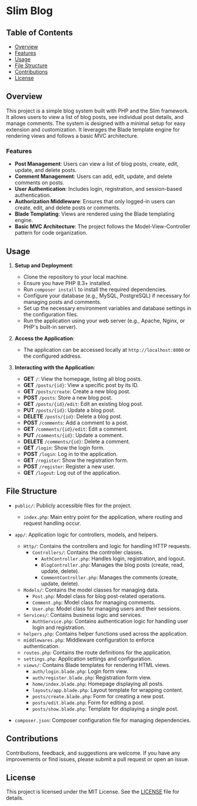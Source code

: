 # Slim Blog

## Table of Contents

- [Overview](#overview)
- [Features](#features)
- [Usage](#usage)
- [File Structure](#file-structure)
- [Contributions](#contributions)
- [License](#license)

## Overview
This project is a simple blog system built with PHP and the Slim framework. It allows users to view a list of blog posts, see individual post details, and manage comments. The system is designed with a minimal setup for easy extension and customization. It leverages the Blade template engine for rendering views and follows a basic MVC architecture.

### Features
- **Post Management**: Users can view a list of blog posts, create, edit, update, and delete posts.
- **Comment Management**: Users can add, edit, update, and delete comments on posts.
- **User Authentication**: Includes login, registration, and session-based authentication.
- **Authorization Middleware**: Ensures that only logged-in users can create, edit, and delete posts or comments.
- **Blade Templating**: Views are rendered using the Blade templating engine.
- **Basic MVC Architecture**: The project follows the Model-View-Controller pattern for code organization.

## Usage
1. **Setup and Deployment**:
    - Clone the repository to your local machine.
    - Ensure you have PHP 8.3+ installed.
    - Run `composer install` to install the required dependencies.
    - Configure your database (e.g., MySQL, PostgreSQL) if necessary for managing posts and comments.
    - Set up the necessary environment variables and database settings in the configuration files.
    - Run the application using your web server (e.g., Apache, Nginx, or PHP's built-in server).

2. **Access the Application**:
    - The application can be accessed locally at `http://localhost:8000` or the configured address.

3. **Interacting with the Application**:
    - **GET** `/`: View the homepage, listing all blog posts.
    - **GET** `/posts/{id}`: View a specific post by its ID.
    - **GET** `/posts/create`: Create a new blog post.
    - **POST** `/posts`: Store a new blog post.
    - **GET** `/posts/{id}/edit`: Edit an existing blog post.
    - **PUT** `/posts/{id}`: Update a blog post.
    - **DELETE** `/posts/{id}`: Delete a blog post.
    - **POST** `/comments`: Add a comment to a post.
    - **GET** `/comments/{id}/edit`: Edit a comment.
    - **PUT** `/comments/{id}`: Update a comment.
    - **DELETE** `/comments/{id}`: Delete a comment.
    - **GET** `/login`: Show the login form.
    - **POST** `/login`: Log in to the application.
    - **GET** `/register`: Show the registration form.
    - **POST** `/register`: Register a new user.
    - **GET** `/logout`: Log out of the application.

## File Structure
- `public/`: Publicly accessible files for the project.
    - `index.php`: Main entry point for the application, where routing and request handling occur.

- `app/`: Application logic for controllers, models, and helpers.
    - `Http/`: Contains the controllers and logic for handling HTTP requests.
        - `Controllers/`: Contains the controller classes.
            - `AuthController.php`: Handles login, registration, and logout.
            - `BlogController.php`: Manages the blog posts (create, read, update, delete).
            - `CommentController.php`: Manages the comments (create, update, delete).
    - `Models/`: Contains the model classes for managing data.
        - `Post.php`: Model class for blog post-related operations.
        - `Comment.php`: Model class for managing comments.
        - `User.php`: Model class for managing users and their sessions.
    - `Services/`: Contains business logic and services.
        - `AuthService.php`: Contains authentication logic for handling user login and registration.
    - `helpers.php`: Contains helper functions used across the application.
    - `middlewares.php`: Middleware configuration to enforce authentication.
    - `routes.php`: Contains the route definitions for the application.
    - `settings.php`: Application settings and configuration.
    - `views/`: Contains Blade templates for rendering HTML views.
        - `auth/login.blade.php`: Login form view.
        - `auth/register.blade.php`: Registration form view.
        - `home/index.blade.php`: Homepage displaying all posts.
        - `layouts/app.blade.php`: Layout template for wrapping content.
        - `posts/create.blade.php`: Form for creating a new post.
        - `posts/edit.blade.php`: Form for editing a post.
        - `posts/show.blade.php`: Template for displaying a single post.

- `composer.json`: Composer configuration file for managing dependencies.

## Contributions
Contributions, feedback, and suggestions are welcome. If you have any improvements or find issues, please submit a pull request or open an issue.

## License
This project is licensed under the MIT License. See the [LICENSE](LICENSE) file for details.

